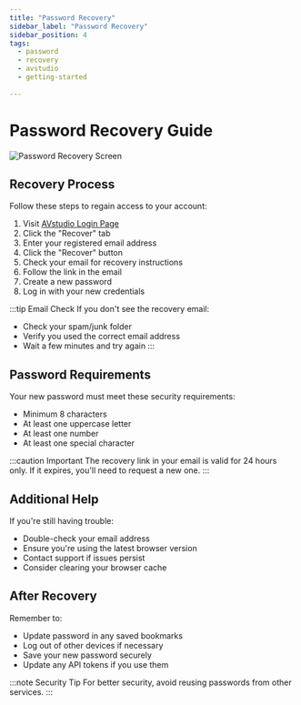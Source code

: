 ```yaml
---
title: "Password Recovery"
sidebar_label: "Password Recovery"
sidebar_position: 4
tags:
  - password
  - recovery
  - avstudio
  - getting-started
  
---
```


# Password Recovery Guide

![Password Recovery Screen](./img/avstudio-password-recovery.png)

## Recovery Process

Follow these steps to regain access to your account:

1. Visit [AVstudio Login Page](https://avstudio.app)
2. Click the "Recover" tab
3. Enter your registered email address
4. Click the "Recover" button
5. Check your email for recovery instructions
6. Follow the link in the email
7. Create a new password
8. Log in with your new credentials

:::tip Email Check
If you don't see the recovery email:
- Check your spam/junk folder
- Verify you used the correct email address
- Wait a few minutes and try again
:::

## Password Requirements

Your new password must meet these security requirements:
- Minimum 8 characters
- At least one uppercase letter
- At least one number
- At least one special character

:::caution Important
The recovery link in your email is valid for 24 hours only. If it expires, you'll need to request a new one.
:::

## Additional Help

If you're still having trouble:
- Double-check your email address
- Ensure you're using the latest browser version
- Contact support if issues persist
- Consider clearing your browser cache

## After Recovery

Remember to:
- Update password in any saved bookmarks
- Log out of other devices if necessary
- Save your new password securely
- Update any API tokens if you use them

:::note Security Tip
For better security, avoid reusing passwords from other services.
:::